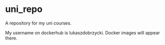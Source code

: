 # uni_repo
A repository for my uni courses.

My username on dockerhub is lukaszdobrzycki.
Docker images will appear there.
